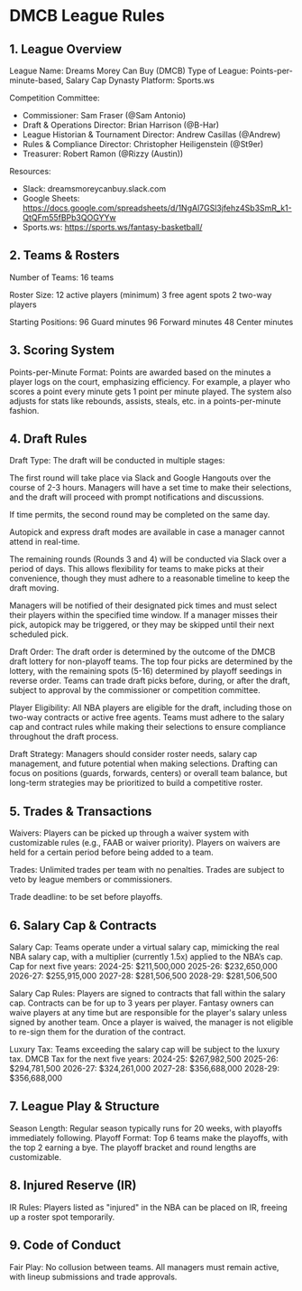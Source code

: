 # DMCB League Rules

## 1. League Overview

League Name: Dreams Morey Can Buy (DMCB)
Type of League: Points-per-minute-based, Salary Cap Dynasty
Platform: Sports.ws

Competition Committee:
* Commissioner: Sam Fraser (@Sam Antonio)
* Draft & Operations Director: Brian Harrison (@B-Har)
* League Historian & Tournament Director: Andrew Casillas (@Andrew)
* Rules & Compliance Director: Christopher Heiligenstein (@St9er)
* Treasurer: Robert Ramon (@Rizzy (Austin))

Resources:
* Slack: dreamsmoreycanbuy.slack.com
* Google Sheets: https://docs.google.com/spreadsheets/d/1NgAl7GSl3jfehz4Sb3SmR_k1-QtQFm55fBPb3QOGYYw
* Sports.ws: https://sports.ws/fantasy-basketball/

## 2. Teams & Rosters

Number of Teams: 16 teams

Roster Size:
12 active players (minimum)
3 free agent spots
2 two-way players

Starting Positions:
96 Guard minutes
96 Forward minutes
48 Center minutes

## 3. Scoring System

Points-per-Minute Format:
Points are awarded based on the minutes a player logs on the court, emphasizing efficiency.
For example, a player who scores a point every minute gets 1 point per minute played.
The system also adjusts for stats like rebounds, assists, steals, etc. in a points-per-minute fashion.

## 4. Draft Rules

Draft Type:
The draft will be conducted in multiple stages:

The first round will take place via Slack and Google Hangouts over the course of 2-3 hours. Managers will have a set time to make their selections, and the draft will proceed with prompt notifications and discussions.

If time permits, the second round may be completed on the same day.

Autopick and express draft modes are available in case a manager cannot attend in real-time.

The remaining rounds (Rounds 3 and 4) will be conducted via Slack over a period of days. This allows flexibility for teams to make picks at their convenience, though they must adhere to a reasonable timeline to keep the draft moving.

Managers will be notified of their designated pick times and must select their players within the specified time window. If a manager misses their pick, autopick may be triggered, or they may be skipped until their next scheduled pick.

Draft Order:
The draft order is determined by the outcome of the DMCB draft lottery for non-playoff teams. The top four picks are determined by the lottery, with the remaining spots (5-16) determined by playoff seedings in reverse order.
Teams can trade draft picks before, during, or after the draft, subject to approval by the commissioner or competition committee.

Player Eligibility:
All NBA players are eligible for the draft, including those on two-way contracts or active free agents.
Teams must adhere to the salary cap and contract rules while making their selections to ensure compliance throughout the draft process.

Draft Strategy:
Managers should consider roster needs, salary cap management, and future potential when making selections.
Drafting can focus on positions (guards, forwards, centers) or overall team balance, but long-term strategies may be prioritized to build a competitive roster.

## 5. Trades & Transactions

Waivers:
Players can be picked up through a waiver system with customizable rules (e.g., FAAB or waiver priority).
Players on waivers are held for a certain period before being added to a team.

Trades:
Unlimited trades per team with no penalties.
Trades are subject to veto by league members or commissioners.

Trade deadline: to be set before playoffs.

## 6. Salary Cap & Contracts

Salary Cap:
Teams operate under a virtual salary cap, mimicking the real NBA salary cap, with a multiplier (currently 1.5x) applied to the NBA’s cap.
Cap for next five years:
2024-25: $211,500,000
2025-26: $232,650,000
2026-27: $255,915,000
2027-28: $281,506,500
2028-29: $281,506,500

Salary Cap Rules:
Players are signed to contracts that fall within the salary cap.
Contracts can be for up to 3 years per player.
Fantasy owners can waive players at any time but are responsible for the player's salary unless signed by another team.
Once a player is waived, the manager is not eligible to re-sign them for the duration of the contract.

Luxury Tax:
Teams exceeding the salary cap will be subject to the luxury tax.
DMCB Tax for the next five years:
2024-25: $267,982,500
2025-26: $294,781,500
2026-27: $324,261,000
2027-28: $356,688,000
2028-29: $356,688,000

## 7. League Play & Structure

Season Length: Regular season typically runs for 20 weeks, with playoffs immediately following.
Playoff Format:
Top 6 teams make the playoffs, with the top 2 earning a bye.
The playoff bracket and round lengths are customizable.

## 8. Injured Reserve (IR)

IR Rules:
Players listed as "injured" in the NBA can be placed on IR, freeing up a roster spot temporarily.

## 9. Code of Conduct

Fair Play:
No collusion between teams.
All managers must remain active, with lineup submissions and trade approvals.
